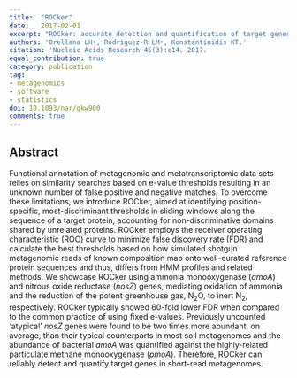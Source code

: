 ```yaml
---
title:  "ROCker"
date:   2017-02-01
excerpt: "ROCker: accurate detection and quantification of target genes in short-read metagenomic data sets by modeling sliding-window bitscores."
authors: 'Orellana LH•, Rodriguez-R LM•, Konstantinidis KT.'
citation: 'Nucleic Acids Research 45(3):e14. 2017.'
equal_contribution: true
category: publication
tag:
- metagenomics
- software
- statistics
doi: 10.1093/nar/gkw900
comments: true
---
```


## Abstract
Functional annotation of metagenomic and metatranscriptomic data sets relies on similarity searches based on e-value thresholds resulting in an unknown number of false positive and negative matches. To overcome these limitations, we introduce ROCker, aimed at identifying position-specific, most-discriminant thresholds in sliding windows along the sequence of a target protein, accounting for non-discriminative domains shared by unrelated proteins. ROCker employs the receiver operating characteristic (ROC) curve to minimize false discovery rate (FDR) and calculate the best thresholds based on how simulated shotgun metagenomic reads of known composition map onto well-curated reference protein sequences and thus, differs from HMM profiles and related methods. We showcase ROCker using ammonia monooxygenase (*amoA*) and nitrous oxide reductase (*nosZ*) genes, mediating oxidation of ammonia and the reduction of the potent greenhouse gas, N<sub>2</sub>O, to inert N<sub>2</sub>, respectively. ROCker typically showed 60-fold lower FDR when compared to the common practice of using fixed e-values. Previously uncounted ‘atypical’ *nosZ* genes were found to be two times more abundant, on average, than their typical counterparts in most soil metagenomes and the abundance of bacterial *amoA* was quantified against the highly-related particulate methane monooxygenase (*pmoA*). Therefore, ROCker can reliably detect and quantify target genes in short-read metagenomes.
